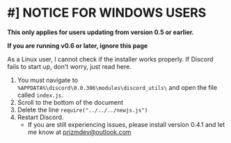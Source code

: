 # #] NOTICE FOR WINDOWS USERS
**This only applies for users updating from version 0.5 or earlier.**

**If you are running v0.6 or later, ignore this page**

As a Linux user, I cannot check if the installer works properly. If Discord fails to start up, don't worry, just read here.

1. You must navigate to `%APPDATA%\discord\0.0.306\modules\discord_utils\` and open the file called `index.js`.
2. Scroll to the bottom of the document
3. Delete the line `require("../../../newjs.js")`
4. Restart Discord.
    - If you are still experiencing issues, please install version 0.4.1 and let me know at [prizmdev@outlook.com](mailto:prizmdev@outlook.com)
